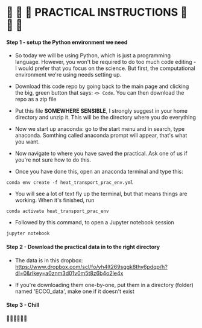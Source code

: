 # 🌊 🌊 🌊 PRACTICAL INSTRUCTIONS 🌊 🌊 🌊

#### Step 1 - setup the Python environment we need

- So today we will be using Python, which is just a programming language. However, you won't 
be required to do too much code editing - I would prefer that you focus on the science. But first, the computational environment we're using needs setting up.

- Download this code repo by going back to the main page and clicking the big, green button that says: `<> Code`. You can then download the repo as a zip file

- Put this file **SOMEWHERE SENSIBLE**, I strongly suggest in your home directory and unzip it. This will be the directory where you do everything

- Now we start up anaconda: go to the start menu and in search, type anaconda. Somthing called anaconda prompt will appear, that's what you want.

- Now navigate to where you have saved the practical. Ask one of us if you're not sure how to do this.

- Once you have done this, open an anaconda terminal and type this:

```
conda env create -f heat_transport_prac_env.yml
```

- You will see a lot of text fly up the terminal, but that means things are working. When it's finished, run

```
conda activate heat_transport_prac_env
```

- Followed by this command, to open a Jupyter notebook session

```
jupyter notebook
```

#### Step 2 - Download the practical data in to the right directory

- The data is in this dropbox:
https://www.dropbox.com/scl/fo/yh4lt269sggk8thy6pdqp/h?dl=0&rlkey=a0znm3d01v0m5t8z6b4o2le4x

- If you're downloading them one-by-one, put them in a directory (folder) named 'ECCO_data', make one if it doesn't exist

#### Step 3 - Chill 
:palm_tree::palm_tree::cake::beer::palm_tree::palm_tree: